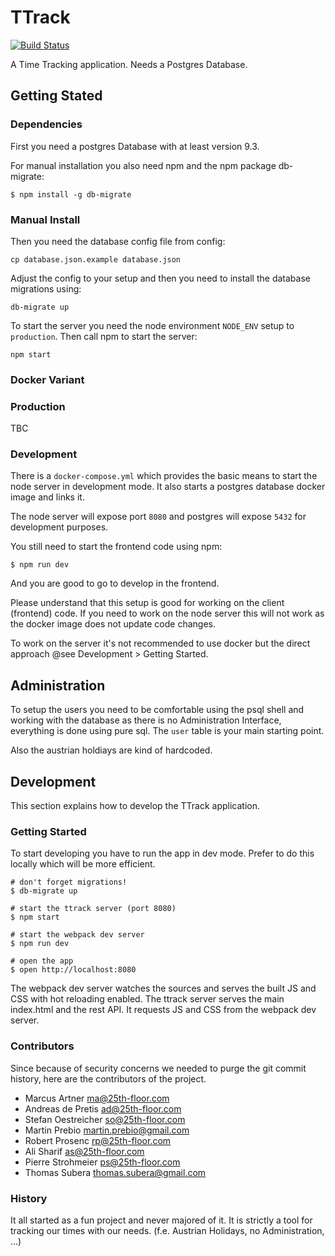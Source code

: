 # TTrack

[![Build Status](https://travis-ci.org/25th-floor/ttrack.svg?branch=master)](https://travis-ci.org/25th-floor/ttrack)

A Time Tracking application. Needs a Postgres Database.

## Getting Stated

### Dependencies
First you need a postgres Database with at least version 9.3.

For manual installation you also need npm and the npm package db-migrate:
```
$ npm install -g db-migrate
```

### Manual Install
Then you need the database config file from config:
```
cp database.json.example database.json
```

Adjust the config to your setup and then you need to install the database migrations using:
```
db-migrate up
```

To start the server you need the node environment `NODE_ENV` setup to `production`.
Then call npm to start the server:
```
npm start
```

### Docker Variant
### Production
TBC

### Development
There is a `docker-compose.yml` which provides the basic means to start the node server in development mode. It also starts a postgres database docker image and links it. 

The node server will expose port `8080` and postgres will expose `5432` for development purposes.

You still need to start the frontend code using npm:
```
$ npm run dev
```
And you are good to go to develop in the frontend.
 
Please understand that this setup is good for working on the client (frontend) code. If you need to work on the node server this will not work as the docker image does not update code changes.

To work on the server it's not recommended to use docker but the direct approach @see Development > Getting Started.  

## Administration

To setup the users you need to be comfortable using the psql shell and working with the database as there is no Administration Interface, everything is done using pure sql.
The `user` table is your main starting point.

Also the austrian holdiays are kind of hardcoded.

## Development

This section explains how to develop the TTrack application.

### Getting Started

To start developing you have to run the app in dev mode.
Prefer to do this locally which will be more efficient.

```
# don't forget migrations!
$ db-migrate up

# start the ttrack server (port 8080)
$ npm start

# start the webpack dev server
$ npm run dev

# open the app
$ open http://localhost:8080
```

The webpack dev server watches the sources and serves the built JS and CSS with hot reloading enabled.
The ttrack server serves the main index.html and the rest API. It requests JS and CSS from the webpack dev server.

### Contributors

Since because of security concerns we needed to purge the git commit history, here are the contributors of the project.

* Marcus Artner <ma@25th-floor.com>
* Andreas de Pretis <ad@25th-floor.com>
* Stefan Oestreicher <so@25th-floor.com>
* Martin Prebio <martin.prebio@gmail.com>
* Robert Prosenc <rp@25th-floor.com>
* Ali Sharif <as@25th-floor.com>
* Pierre Strohmeier <ps@25th-floor.com>
* Thomas Subera <thomas.subera@gmail.com>

### History

It all started as a fun project and never majored of it. It is strictly a tool for tracking our times with our needs. (f.e. Austrian Holidays, no Administration, ...)
